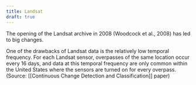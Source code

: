 ```yaml
---
title: Landsat
draft: true
---
```

The opening of the Landsat archive in 2008 (Woodcock et al., 2008) has led to big changes.

One of the drawbacks of Landsat data is the relatively low temporal frequency. For each Landsat sensor, overpasses of the same location occur every 16 days, and data at this temporal frequency are only common within the United States where the sensors are turned on for every overpass. (Source: [[Continuous Change Detection and Classification]] paper)

